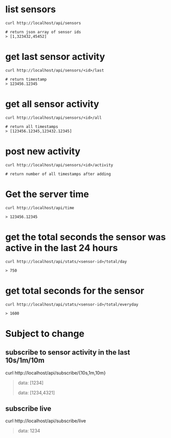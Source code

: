 
# list sensors

    curl http://localhost/api/sensors
    
    # return json array of sensor ids
    > [1,323432,45452]


# get last sensor activity

    curl http://localhost/api/sensors/<id>/last

    # return timestamp 
    > 123456.12345

# get all sensor activity

    curl http://localhost/api/sensors/<id>/all

    # return all timestamps
    > [123456.12345,123432.12345]

# post new activity

    curl http://localhost/api/sensors/<id>/activity

    # return number of all timestamps after adding


#  Get the server time

    curl http://localhost/api/time

    > 123456.12345

# get the total seconds the sensor was active in the last 24 hours

    curl http://localhost/api/stats/<sensor-id>/total/day

    > 750

# get total seconds for the sensor

    curl http://localhost/api/stats/<sensor-id>/total/everyday

    > 1600


# Subject to change

## subscribe to sensor activity in the last 10s/1m/10m

  curl http://localhost/api/subscribe/{10s,1m,10m}

  > data: [1234]
  >
  > data: [1234,4321]
## subscribe live

  curl http://localhost/api/subscribe/live

  > data: 1234

